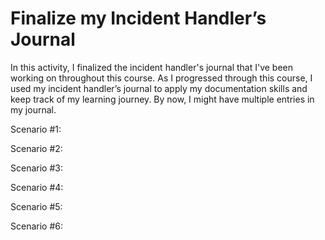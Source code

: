 # Finalize my Incident Handler’s Journal
In this activity, I finalized the incident handler's journal that I've been working on throughout this course. 
As I progressed through this course, I used my incident handler’s journal to apply my documentation skills and keep track of my learning journey. By now, I might have multiple entries in my journal.

Scenario #1:

Scenario #2:

Scenario #3:

Scenario #4:

Scenario #5:

Scenario #6:
